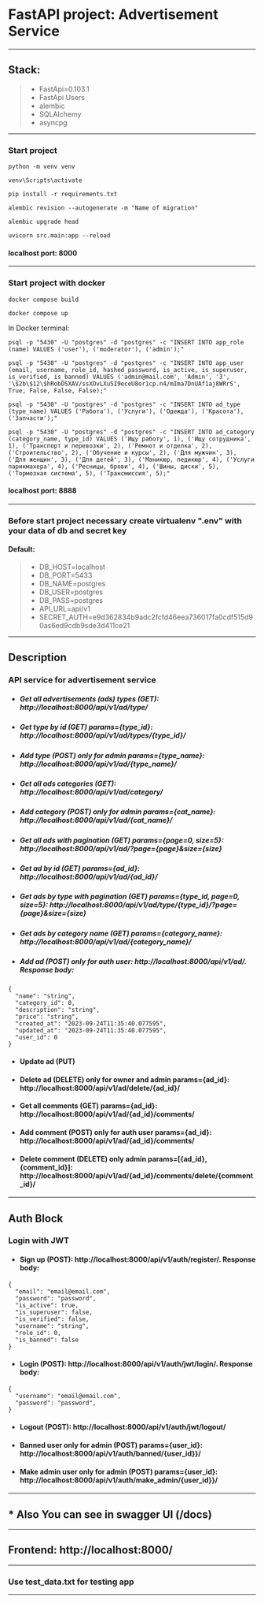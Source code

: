 # FastAPI project: Advertisement Service

---

## Stack:
>  - FastApi=0.103.1
>  - FastApi Users
>  - alembic
>  - SQLAlchemy
>  - asyncpg

---
### Start project
```
python -m venv venv
```
```
venv\Scripts\activate
```
```
pip install -r requirements.txt
```
```
alembic revision --autogenerate -m "Name of migration"
```
```
alembic upgrade head
```
```
uvicorn src.main:app --reload
```
#### localhost port: 8000
---
### Start project with docker
```
docker compose build
```
```
docker compose up
```
In Docker terminal:
```
psql -p "5430" -U "postgres" -d "postgres" -c "INSERT INTO app_role (name) VALUES ('user'), ('moderator'), ('admin');"
```
```
psql -p "5430" -U "postgres" -d "postgres" -c "INSERT INTO app_user (email, username, role_id, hashed_password, is_active, is_superuser, is_verified, is_banned) VALUES ('admin@mail.com', 'Admin', '3', '\$2b\$12\$hRobDSXAV/ssXOvLXu5I9eceU8or1cp.n4/mIma7DnUAf1aj8WRrS', True, False, False, False);"
```
```
psql -p "5430" -U "postgres" -d "postgres" -c "INSERT INTO ad_type (type_name) VALUES ('Работа'), ('Услуги'), ('Одежда'), ('Красота'), ('Запчасти');"
```
```
psql -p "5430" -U "postgres" -d "postgres" -c "INSERT INTO ad_category (category_name, type_id) VALUES ('Ищу работу', 1), ('Ищу сотрудника', 1), ('Транспорт и перевозки', 2), ('Ремнот и отделка', 2), ('Строительство', 2), ('Обучение и курсы', 2), ('Для мужчин', 3), ('Для женщин', 3), ('Для детей', 3), ('Маникюр, педикюр', 4), ('Услуги парикмахера', 4), ('Ресницы, брови', 4), ('Шины, диски', 5), ('Тормозная система', 5), ('Трансмиссия', 5);"
```
#### localhost port: 8888

---
### Before start project necessary create virtualenv ".env" with your data of db and secret key

#### Default:
> - DB_HOST=localhost
> - DB_PORT=5433
> - DB_NAME=postgres
> - DB_USER=postgres
> - DB_PASS=postgres
> - API_URL=api/v1
> - SECRET_AUTH=e9d362834b9adc2fcfd46eea736017fa0cdf515d90as6ed9cdb9sde3d411ce21
---
## Description

### API service for advertisement service

* ##### Get all advertisements (ads) types (GET): http://localhost:8000/api/v1/ad/type/
* ##### Get type by id (GET) params={type_id}: http://localhost:8000/api/v1/ad/types/{type_id}/
* ##### Add type (POST) **only for admin** params={type_name}: http://localhost:8000/api/v1/ad/{type_name}/
* ##### Get all ads categories (GET): http://localhost:8000/api/v1/ad/category/
* ##### Add category (POST) **only for admin** params={cat_name}: http://localhost:8000/api/v1/ad/{cat_name}/
* ##### Get all ads with pagination (GET) params={page=0, size=5}: http://localhost:8000/api/v1/ad/?page={page}&size={size}
* ##### Get ad by id (GET) params={ad_id}: http://localhost:8000/api/v1/ad/{ad_id}/
* ##### Get ads by type with pagination (GET) params={type_id, page=0, size=5}: http://localhost:8000/api/v1/ad/type/{type_id}/?page={page}&size={size}
* ##### Get ads by category name (GET) params={category_name}: http://localhost:8000/api/v1/ad/{category_name}/
* ##### Add ad (POST) **only for auth user**: http://localhost:8000/api/v1/ad/. Response body:
```
{
  "name": "string",
  "category_id": 0,
  "description": "string",
  "price": "string",
  "created_at": "2023-09-24T11:35:40.077595",
  "updated_at": "2023-09-24T11:35:40.077595",
  "user_id": 0
}
```
* #### Update ad (PUT) 
* #### Delete ad (DELETE) **only for owner and admin** params={ad_id}:  http://localhost:8000/api/v1/ad/delete/{ad_id}/
* #### Get all comments (GET) params={ad_id}:  http://localhost:8000/api/v1/ad/{ad_id}/comments/
* #### Add comment (POST) **only for auth user** params={ad_id}:  http://localhost:8000/api/v1/ad/{ad_id}/comments/
* #### Delete comment (DELETE) **only admin** params=[{ad_id}, {comment_id}]:  http://localhost:8000/api/v1/ad/{ad_id}/comments/delete/{comment_id}/

---

## Auth Block

### Login with JWT

* #### Sign up (POST): http://localhost:8000/api/v1/auth/register/. Response body:
```
{
  "email": "email@email.com",
  "password": "password",
  "is_active": true,
  "is_superuser": false,
  "is_verified": false,
  "username": "string",
  "role_id": 0,
  "is_banned": false
}
```

* #### Login (POST): http://localhost:8000/api/v1/auth/jwt/login/. Response body:
```
{
  "username": "email@email.com",
  "password": "password",
}
```
* #### Logout (POST): http://localhost:8000/api/v1/auth/jwt/logout/

* #### Banned user **only for admin** (POST) params={user_id}: http://localhost:8000/api/v1/auth/banned/{user_id}}/
* #### Make admin user **only for admin** (POST) params={user_id}: http://localhost:8000/api/v1/auth/make_admin/{user_id}}/

---

## * Also You can see in swagger UI (/docs)

---

## Frontend: http://localhost:8000/

---


### Use test_data.txt for testing app

---
